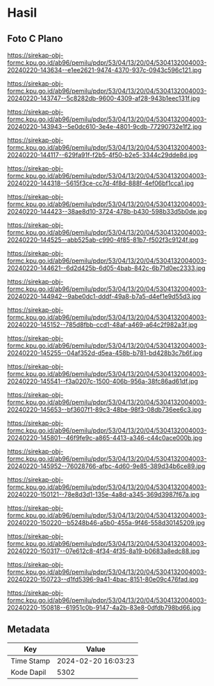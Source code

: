 # Hasil

## Foto C Plano

https://sirekap-obj-formc.kpu.go.id/ab96/pemilu/pdpr/53/04/13/20/04/5304132004003-20240220-143634--e1ee2621-9474-4370-937c-0943c596c121.jpg

https://sirekap-obj-formc.kpu.go.id/ab96/pemilu/pdpr/53/04/13/20/04/5304132004003-20240220-143747--5c8282db-9600-4309-af28-943b1eec131f.jpg

https://sirekap-obj-formc.kpu.go.id/ab96/pemilu/pdpr/53/04/13/20/04/5304132004003-20240220-143943--5e0dc610-3e4e-4801-9cdb-77290732e1f2.jpg

https://sirekap-obj-formc.kpu.go.id/ab96/pemilu/pdpr/53/04/13/20/04/5304132004003-20240220-144117--629fa91f-f2b5-4f50-b2e5-3344c29dde8d.jpg

https://sirekap-obj-formc.kpu.go.id/ab96/pemilu/pdpr/53/04/13/20/04/5304132004003-20240220-144318--5615f3ce-cc7d-4f8d-888f-4ef06bf1cca1.jpg

https://sirekap-obj-formc.kpu.go.id/ab96/pemilu/pdpr/53/04/13/20/04/5304132004003-20240220-144423--38ae8d10-3724-478b-b430-598b33d5b0de.jpg

https://sirekap-obj-formc.kpu.go.id/ab96/pemilu/pdpr/53/04/13/20/04/5304132004003-20240220-144525--abb525ab-c990-4f85-81b7-f502f3c9124f.jpg

https://sirekap-obj-formc.kpu.go.id/ab96/pemilu/pdpr/53/04/13/20/04/5304132004003-20240220-144621--6d2d425b-6d05-4bab-842c-6b71d0ec2333.jpg

https://sirekap-obj-formc.kpu.go.id/ab96/pemilu/pdpr/53/04/13/20/04/5304132004003-20240220-144942--9abe0dc1-dddf-49a8-b7a5-d4ef1e9d55d3.jpg

https://sirekap-obj-formc.kpu.go.id/ab96/pemilu/pdpr/53/04/13/20/04/5304132004003-20240220-145152--785d8fbb-ccd1-48af-a469-a64c2f982a3f.jpg

https://sirekap-obj-formc.kpu.go.id/ab96/pemilu/pdpr/53/04/13/20/04/5304132004003-20240220-145255--04af352d-d5ea-458b-b781-bd428b3c7b6f.jpg

https://sirekap-obj-formc.kpu.go.id/ab96/pemilu/pdpr/53/04/13/20/04/5304132004003-20240220-145541--f3a0207c-1500-406b-956a-38fc86ad61df.jpg

https://sirekap-obj-formc.kpu.go.id/ab96/pemilu/pdpr/53/04/13/20/04/5304132004003-20240220-145653--bf3607f1-89c3-48be-98f3-08db736ee6c3.jpg

https://sirekap-obj-formc.kpu.go.id/ab96/pemilu/pdpr/53/04/13/20/04/5304132004003-20240220-145801--46f9fe9c-a865-4413-a346-c44c0ace000b.jpg

https://sirekap-obj-formc.kpu.go.id/ab96/pemilu/pdpr/53/04/13/20/04/5304132004003-20240220-145952--76028766-afbc-4d60-9e85-389d34b6ce89.jpg

https://sirekap-obj-formc.kpu.go.id/ab96/pemilu/pdpr/53/04/13/20/04/5304132004003-20240220-150121--78e8d3d1-135e-4a8d-a345-369d3987f67a.jpg

https://sirekap-obj-formc.kpu.go.id/ab96/pemilu/pdpr/53/04/13/20/04/5304132004003-20240220-150220--b5248b46-a5b0-455a-9f46-558d30145209.jpg

https://sirekap-obj-formc.kpu.go.id/ab96/pemilu/pdpr/53/04/13/20/04/5304132004003-20240220-150317--07e612c8-4f34-4f35-8a19-b0683a8edc88.jpg

https://sirekap-obj-formc.kpu.go.id/ab96/pemilu/pdpr/53/04/13/20/04/5304132004003-20240220-150723--d1fd5396-9a41-4bac-8151-80e09c476fad.jpg

https://sirekap-obj-formc.kpu.go.id/ab96/pemilu/pdpr/53/04/13/20/04/5304132004003-20240220-150818--61951c0b-9147-4a2b-83e8-0dfdb798bd66.jpg


## Metadata

| Key        | Value               |
| ---------- | ------------------- |
| Time Stamp | 2024-02-20 16:03:23 |
| Kode Dapil | 5302                |



